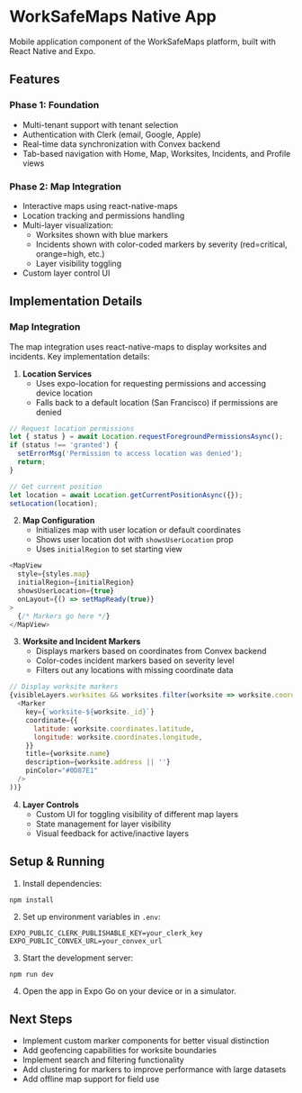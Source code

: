 # WorkSafeMaps Native App

Mobile application component of the WorkSafeMaps platform, built with React Native and Expo.

## Features

### Phase 1: Foundation
- Multi-tenant support with tenant selection
- Authentication with Clerk (email, Google, Apple)
- Real-time data synchronization with Convex backend
- Tab-based navigation with Home, Map, Worksites, Incidents, and Profile views

### Phase 2: Map Integration
- Interactive maps using react-native-maps
- Location tracking and permissions handling
- Multi-layer visualization:
  - Worksites shown with blue markers
  - Incidents shown with color-coded markers by severity (red=critical, orange=high, etc.)
  - Layer visibility toggling
- Custom layer control UI

## Implementation Details

### Map Integration

The map integration uses react-native-maps to display worksites and incidents. Key implementation details:

1. **Location Services**
   - Uses expo-location for requesting permissions and accessing device location
   - Falls back to a default location (San Francisco) if permissions are denied

```javascript
// Request location permissions
let { status } = await Location.requestForegroundPermissionsAsync();
if (status !== 'granted') {
  setErrorMsg('Permission to access location was denied');
  return;
}

// Get current position
let location = await Location.getCurrentPositionAsync({});
setLocation(location);
```

2. **Map Configuration**
   - Initializes map with user location or default coordinates
   - Shows user location dot with `showsUserLocation` prop
   - Uses `initialRegion` to set starting view

```javascript
<MapView
  style={styles.map}
  initialRegion={initialRegion}
  showsUserLocation={true}
  onLayout={() => setMapReady(true)}
>
  {/* Markers go here */}
</MapView>
```

3. **Worksite and Incident Markers**
   - Displays markers based on coordinates from Convex backend
   - Color-codes incident markers based on severity level
   - Filters out any locations with missing coordinate data

```javascript
// Display worksite markers
{visibleLayers.worksites && worksites.filter(worksite => worksite.coordinates).map(worksite => (
  <Marker
    key={`worksite-${worksite._id}`}
    coordinate={{
      latitude: worksite.coordinates.latitude,
      longitude: worksite.coordinates.longitude,
    }}
    title={worksite.name}
    description={worksite.address || ''}
    pinColor="#0D87E1"
  />
))}
```

4. **Layer Controls**
   - Custom UI for toggling visibility of different map layers
   - State management for layer visibility
   - Visual feedback for active/inactive layers

## Setup & Running

1. Install dependencies:
```
npm install
```

2. Set up environment variables in `.env`:
```
EXPO_PUBLIC_CLERK_PUBLISHABLE_KEY=your_clerk_key
EXPO_PUBLIC_CONVEX_URL=your_convex_url
```

3. Start the development server:
```
npm run dev
```

4. Open the app in Expo Go on your device or in a simulator.

## Next Steps

- Implement custom marker components for better visual distinction
- Add geofencing capabilities for worksite boundaries
- Implement search and filtering functionality
- Add clustering for markers to improve performance with large datasets
- Add offline map support for field use 